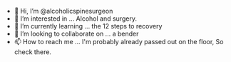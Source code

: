 - 👋 Hi, I’m @alcoholicspinesurgeon
- 👀 I’m interested in ... Alcohol and surgery.
- 🌱 I’m currently learning ... the 12 steps to recovery
- 💞️ I’m looking to collaborate on ... a bender
- 📫 How to reach me ... I'm probably already passed out on the floor, So check there.

<!---
alcoholicspinesurgeon/alcoholicspinesurgeon is a ✨ special ✨ repository because its `README.md` (this file) appears on your GitHub profile.
You can click the Preview link to take a look at your changes.
--->
